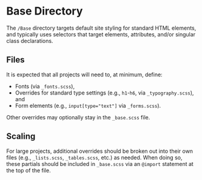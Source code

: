 # Base Directory

The `/Base` directory targets default site styling for standard HTML elements, and typically uses selectors that target elements, attributes, and/or singular class declarations.

## Files
It is expected that all projects will need to, at minimum, define:
- Fonts (via `_fonts.scss`),
- Overrides for standard type settings (e.g., `h1`-`h6`, via `_typography.scss`), and
- Form elements (e.g., `input[type="text"]` via `_forms.scss`).

Other overrides may optionally stay in the `_base.scss` file.

## Scaling
For large projects, additional overrides should be broken out into their own files (e.g., `_lists.scss`, `_tables.scss`, etc.) as needed. When doing so, these partials should be included in `_base.scss` via an `@import` statement at the top of the file.

